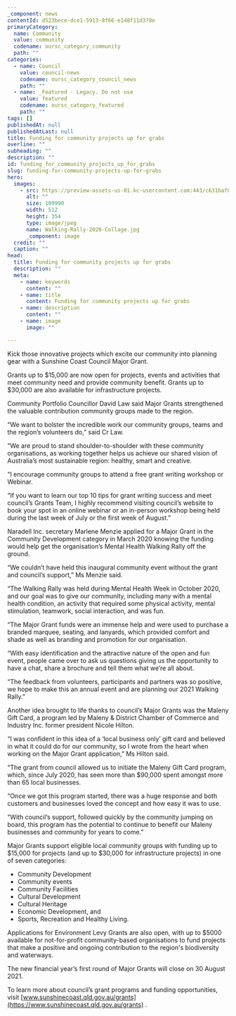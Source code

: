 ```yaml
---
_component: news
contentId: d523bece-dce1-5913-8f66-e148f11d378e
primaryCategory:
  name: Community
  value: community
  codename: oursc_category_community
  path: ""
categories:
  - name: Council
    value: council-news
    codename: oursc_category_council_news
    path: ""
  - name: _Featured - Legacy. Do not use
    value: featured
    codename: oursc_category_featured
    path: ""
tags: []
publishedAt: null
publishedAtLast: null
title: Funding for community projects up for grabs
overline: ""
subheading: ""
description: ""
id: funding_for_community_projects_up_for_grabs
slug: funding-for-community-projects-up-for-grabs
hero:
  images:
    - src: https://preview-assets-us-01.kc-usercontent.com:443/c631baf8-1b46-001f-580c-d0001b68b4a8/d2125658-4a2a-4492-ac9b-14b1cab2112a/Walking-Rally-2020-Collage.jpg
      alt: ""
      size: 109990
      width: 512
      height: 354
      type: image/jpeg
      name: Walking-Rally-2020-Collage.jpg
      _component: image
  credit: ""
  caption: ""
head:
  title: Funding for community projects up for grabs
  description: ""
  meta:
    - name: keywords
      content: ""
    - name: title
      content: Funding for community projects up for grabs
    - name: description
      content: ""
    - name: image
      image: ""

---
```

Kick those innovative projects which excite our community into planning gear with a Sunshine Coast Council Major Grant.

Grants up to $15,000 are now open for projects, events and activities that meet community need and provide community benefit. Grants up to $30,000 are also available for infrastructure projects. 

Community Portfolio Councillor David Law said Major Grants strengthened the valuable contribution community groups made to the region.

“We want to bolster the incredible work our community groups, teams and the region’s volunteers do,” said Cr Law.

“We are proud to stand shoulder-to-shoulder with these community organisations, as working together helps us achieve our shared vision of Australia’s most sustainable region: healthy, smart and creative.

“I encourage community groups to attend a free grant writing workshop or Webinar.

“If you want to learn our top 10 tips for grant writing success and meet council’s Grants Team, I highly recommend visiting council’s website to book your spot in an online webinar or an in-person workshop being held during the last week of July or the first week of August.”

Naradell Inc. secretary Marlene Menzie applied for a Major Grant in the Community Development category in March 2020 knowing the funding would help get the organisation’s Mental Health Walking Rally off the ground.

“We couldn’t have held this inaugural community event without the grant and council’s support,” Ms Menzie said.

“The Walking Rally was held during Mental Health Week in October 2020, and our goal was to give our community, including many with a mental health condition, an activity that required some physical activity, mental stimulation, teamwork, social interaction, and was fun.

“The Major Grant funds were an immense help and were used to purchase a branded marquee, seating, and lanyards, which provided comfort and shade as well as branding and promotion for our organisation.

“With easy identification and the attractive nature of the open and fun event, people came over to ask us questions giving us the opportunity to have a chat, share a brochure and tell them what we’re all about.

“The feedback from volunteers, participants and partners was so positive, we hope to make this an annual event and are planning our 2021 Walking Rally.” 

Another idea brought to life thanks to council’s Major Grants was the Maleny Gift Card, a program led by Maleny & District Chamber of Commerce and Industry Inc. former president Nicole Hilton.

“I was confident in this idea of a ‘local business only’ gift card and believed in what it could do for our community, so I wrote from the heart when working on the Major Grant application,” Ms Hilton said.

“The grant from council allowed us to initiate the Maleny Gift Card program, which, since July 2020, has seen more than $90,000 spent amongst more than 65 local businesses.

“Once we got this program started, there was a huge response and both customers and businesses loved the concept and how easy it was to use.

“With council’s support, followed quickly by the community jumping on board, this program has the potential to continue to benefit our Maleny businesses and community for years to come.”

Major Grants support eligible local community groups with funding up to $15,000 for projects (and up to $30,000 for infrastructure projects) in one of seven categories:

*   Community Development
*   Community events
*   Community Facilities
*   Cultural Development
*   Cultural Heritage
*   Economic Development, and
*   Sports, Recreation and Healthy Living.

Applications for Environment Levy Grants are also open, with up to $5000 available for not-for-profit community-based organisations to fund projects that make a positive and ongoing contribution to the region's biodiversity and waterways.

The new financial year’s first round of Major Grants will close on 30 August 2021.

To learn more about council’s grant programs and funding opportunities, visit [www.sunshinecoast.qld.gov.au/grants](https://www.sunshinecoast.qld.gov.au/grants)
.
